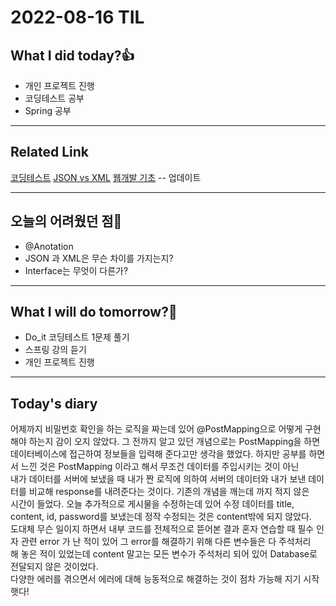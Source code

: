 # 2022-08-16 TIL
## What I did today?👍
* 개인 프로젝트 진행
* 코딩테스트 공부
* Spring 공부

___
## Related Link
[코딩테스트](https://github.com/BeomSeogKim/Coding-Test/blob/main/Do_it/Problem%20008.md)
[JSON vs XML](https://github.com/BeomSeogKim/Spring/blob/main/Basic/JSON%20vs%20XML.md)
[웹개발 기초](https://github.com/BeomSeogKim/Spring/blob/main/Basic/Web%20Basic.md) -- 업데이트

___
## 오늘의 어려웠던 점🤯
* @Anotation
* JSON 과 XML은 무슨 차이를 가지는지?
* Interface는 무엇이 다른가?
___
## What I will do tomorrow?🙏
* Do_it 코딩테스트 1문제 풀기
* 스프링 강의 듣기
* 개인 프로젝트 진행

___
## Today's diary
어제까지 비밀번호 확인을 하는 로직을 짜는데 있어 @PostMapping으로 어떻게 구현해야 하는지 감이 오지 않았다. 그 전까지 알고 있던 개념으로는 PostMapping을 하면  
데이터베이스에 접근하여 정보들을 입력해 준다고만 생각을 했었다. 하지만 공부를 하면서 느낀 것은 PostMapping 이라고 해서 무조건 데이터를 주입시키는 것이 아닌  
내가 데이터를 서버에 보냈을 때 내가 짠 로직에 의하여 서버의 데이터와 내가 보낸 데이터를 비교해 response를 내려준다는 것이다. 기존의 개념을 깨는데 까지 적지 않은  
시간이 들었다. 오늘 추가적으로 게시물을 수정하는데 있어 수정 데이터를 title, content, id, password를 보냈는데 정작 수정되는 것은 content밖에 되지 않았다.  
도대체 무슨 일이지 하면서 내부 코드를 전체적으로 뜯어본 결과 혼자 연습할 때 필수 인자 관련 error 가 난 적이 있어 그 error를 해결하기 위해 다른 변수들은 다 주석처리  
해 놓은 적이 있었는데 content 말고는 모든 변수가 주석처리 되어 있어 Database로 전달되지 않은 것이었다.   
다양한 에러를 겪으면서 에러에 대해 능동적으로 해결하는 것이 점차 가능해 지기 시작햇다! 
